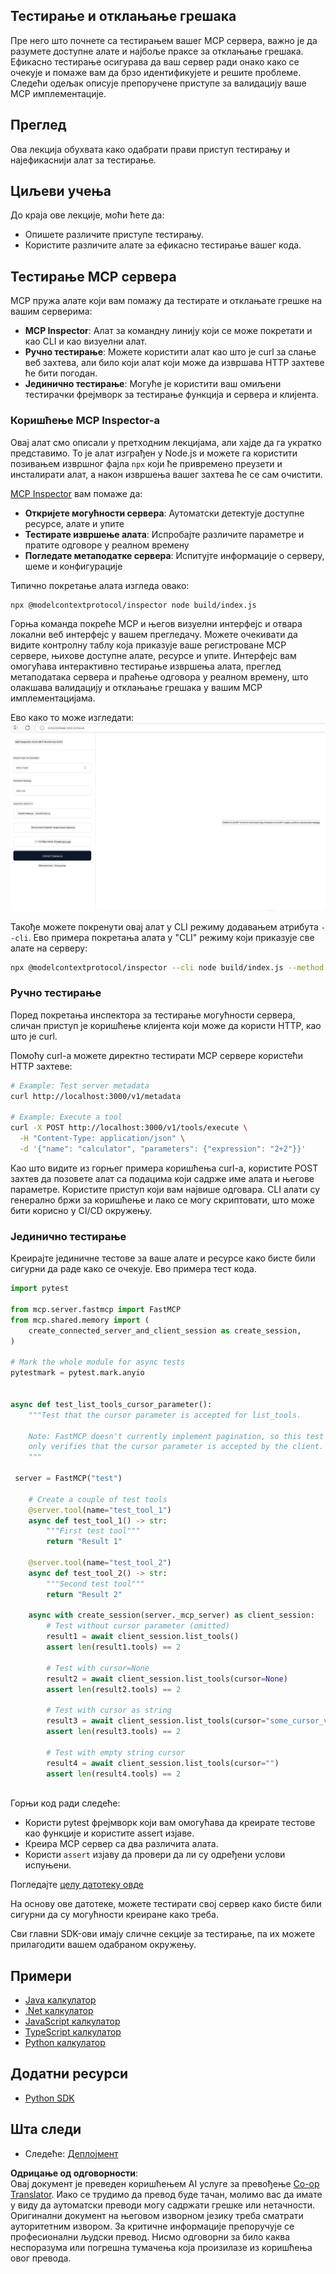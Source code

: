 <!--
CO_OP_TRANSLATOR_METADATA:
{
  "original_hash": "4e34e34e84f013e73c7eaa6d09884756",
  "translation_date": "2025-07-13T22:04:11+00:00",
  "source_file": "03-GettingStarted/08-testing/README.md",
  "language_code": "sr"
}
-->
## Тестирање и отклањање грешака

Пре него што почнете са тестирањем вашег MCP сервера, важно је да разумете доступне алате и најбоље праксе за отклањање грешака. Ефикасно тестирање осигурава да ваш сервер ради онако како се очекује и помаже вам да брзо идентификујете и решите проблеме. Следећи одељак описује препоручене приступе за валидацију ваше MCP имплементације.

## Преглед

Ова лекција обухвата како одабрати прави приступ тестирању и најефикаснији алат за тестирање.

## Циљеви учења

До краја ове лекције, моћи ћете да:

- Опишете различите приступе тестирању.
- Користите различите алате за ефикасно тестирање вашег кода.

## Тестирање MCP сервера

MCP пружа алате који вам помажу да тестирате и отклањате грешке на вашим серверима:

- **MCP Inspector**: Алат за командну линију који се може покретати и као CLI и као визуелни алат.
- **Ручно тестирање**: Можете користити алат као што је curl за слање веб захтева, али било који алат који може да извршава HTTP захтеве ће бити погодан.
- **Јединично тестирање**: Могуће је користити ваш омиљени тестирачки фрејмворк за тестирање функција и сервера и клијента.

### Коришћење MCP Inspector-а

Овај алат смо описали у претходним лекцијама, али хајде да га укратко представимо. То је алат изграђен у Node.js и можете га користити позивањем извршног фајла `npx` који ће привремено преузети и инсталирати алат, а након извршења вашег захтева ће се сам очистити.

[MCP Inspector](https://github.com/modelcontextprotocol/inspector) вам помаже да:

- **Откријете могућности сервера**: Аутоматски детектује доступне ресурсе, алате и упите
- **Тестирате извршење алата**: Испробајте различите параметре и пратите одговоре у реалном времену
- **Погледате метаподатке сервера**: Испитујте информације о серверу, шеме и конфигурације

Типично покретање алата изгледа овако:

```bash
npx @modelcontextprotocol/inspector node build/index.js
```

Горња команда покреће MCP и његов визуелни интерфејс и отвара локални веб интерфејс у вашем прегледачу. Можете очекивати да видите контролну таблу која приказује ваше регистроване MCP сервере, њихове доступне алате, ресурсе и упите. Интерфејс вам омогућава интерактивно тестирање извршења алата, преглед метаподатака сервера и праћење одговора у реалном времену, што олакшава валидацију и отклањање грешака у вашим MCP имплементацијама.

Ево како то може изгледати: ![Inspector](../../../../translated_images/connect.141db0b2bd05f096fb1dd91273771fd8b2469d6507656c3b0c9df4b3c5473929.sr.png)

Такође можете покренути овај алат у CLI режиму додавањем атрибута `--cli`. Ево примера покретања алата у "CLI" режиму који приказује све алате на серверу:

```sh
npx @modelcontextprotocol/inspector --cli node build/index.js --method tools/list
```

### Ручно тестирање

Поред покретања инспектора за тестирање могућности сервера, сличан приступ је коришћење клијента који може да користи HTTP, као што је curl.

Помоћу curl-а можете директно тестирати MCP сервере користећи HTTP захтеве:

```bash
# Example: Test server metadata
curl http://localhost:3000/v1/metadata

# Example: Execute a tool
curl -X POST http://localhost:3000/v1/tools/execute \
  -H "Content-Type: application/json" \
  -d '{"name": "calculator", "parameters": {"expression": "2+2"}}'
```

Као што видите из горњег примера коришћења curl-а, користите POST захтев да позовете алат са подацима који садрже име алата и његове параметре. Користите приступ који вам највише одговара. CLI алати су генерално бржи за коришћење и лако се могу скриптовати, што може бити корисно у CI/CD окружењу.

### Јединично тестирање

Креирајте јединичне тестове за ваше алате и ресурсе како бисте били сигурни да раде како се очекује. Ево примера тест кода.

```python
import pytest

from mcp.server.fastmcp import FastMCP
from mcp.shared.memory import (
    create_connected_server_and_client_session as create_session,
)

# Mark the whole module for async tests
pytestmark = pytest.mark.anyio


async def test_list_tools_cursor_parameter():
    """Test that the cursor parameter is accepted for list_tools.

    Note: FastMCP doesn't currently implement pagination, so this test
    only verifies that the cursor parameter is accepted by the client.
    """

 server = FastMCP("test")

    # Create a couple of test tools
    @server.tool(name="test_tool_1")
    async def test_tool_1() -> str:
        """First test tool"""
        return "Result 1"

    @server.tool(name="test_tool_2")
    async def test_tool_2() -> str:
        """Second test tool"""
        return "Result 2"

    async with create_session(server._mcp_server) as client_session:
        # Test without cursor parameter (omitted)
        result1 = await client_session.list_tools()
        assert len(result1.tools) == 2

        # Test with cursor=None
        result2 = await client_session.list_tools(cursor=None)
        assert len(result2.tools) == 2

        # Test with cursor as string
        result3 = await client_session.list_tools(cursor="some_cursor_value")
        assert len(result3.tools) == 2

        # Test with empty string cursor
        result4 = await client_session.list_tools(cursor="")
        assert len(result4.tools) == 2
    
```

Горњи код ради следеће:

- Користи pytest фрејмворк који вам омогућава да креирате тестове као функције и користите assert изјаве.
- Креира MCP сервер са два различита алата.
- Користи `assert` изјаву да провери да ли су одређени услови испуњени.

Погледајте [целу датотеку овде](https://github.com/modelcontextprotocol/python-sdk/blob/main/tests/client/test_list_methods_cursor.py)

На основу ове датотеке, можете тестирати свој сервер како бисте били сигурни да су могућности креиране како треба.

Сви главни SDK-ови имају сличне секције за тестирање, па их можете прилагодити вашем одабраном окружењу.

## Примери

- [Java калкулатор](../samples/java/calculator/README.md)
- [.Net калкулатор](../../../../03-GettingStarted/samples/csharp)
- [JavaScript калкулатор](../samples/javascript/README.md)
- [TypeScript калкулатор](../samples/typescript/README.md)
- [Python калкулатор](../../../../03-GettingStarted/samples/python)

## Додатни ресурси

- [Python SDK](https://github.com/modelcontextprotocol/python-sdk)

## Шта следи

- Следеће: [Деплојмент](../09-deployment/README.md)

**Одрицање од одговорности**:  
Овај документ је преведен коришћењем AI услуге за превођење [Co-op Translator](https://github.com/Azure/co-op-translator). Иако се трудимо да превод буде тачан, молимо вас да имате у виду да аутоматски преводи могу садржати грешке или нетачности. Оригинални документ на његовом изворном језику треба сматрати ауторитетним извором. За критичне информације препоручује се професионални људски превод. Нисмо одговорни за било каква неспоразума или погрешна тумачења која произилазе из коришћења овог превода.